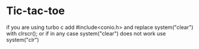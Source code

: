 # Tic-tac-toe
if you are using turbo c
add #include<conio.h> and replace system("clear") with clrscr();
or if in any case system("clear") does not work use system("clr")
